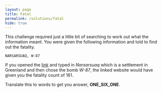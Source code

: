 ```yaml
---
layout: page
title: Fatal
permalink: /solutions/fatal
hide: true
---
```


This challenge required just a little bit of searching to work out what the
information meant. You were given the following information and told to find
out the fatality.

`NARSARSUAQ, W-87`

If you opened the [link](https://outrider.org/nuclear-weapons/interactive/bomb-blast/ "I Might Help You")
and typed in *Narsarsuaq* which is a settlement in Greenland and then chose
the bomb *W-87*, the linked website would have given you the fatality count of
161.

Translate this to words to get you answer, **ONE_SIX_ONE**.